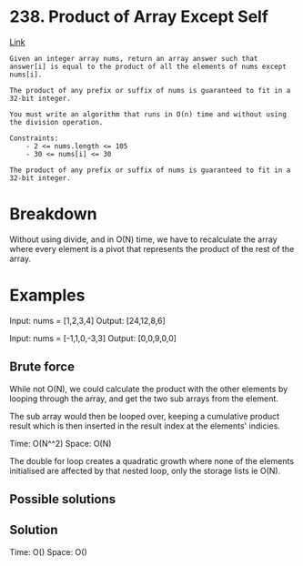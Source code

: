 # 238. Product of Array Except Self
[Link](https://leetcode.com/problems/product-of-array-except-self/)

```
Given an integer array nums, return an array answer such that answer[i] is equal to the product of all the elements of nums except nums[i].

The product of any prefix or suffix of nums is guaranteed to fit in a 32-bit integer.

You must write an algorithm that runs in O(n) time and without using the division operation.

Constraints:
    - 2 <= nums.length <= 105
    - 30 <= nums[i] <= 30

The product of any prefix or suffix of nums is guaranteed to fit in a 32-bit integer.
```

# Breakdown
Without using divide, and in O(N) time, we have to recalculate the array where every element is a pivot that represents
the product of the rest of the array.

# Examples
Input: nums = [1,2,3,4]
Output: [24,12,8,6]

Input: nums = [-1,1,0,-3,3]
Output: [0,0,9,0,0]

## Brute force

While not O(N), we could calculate the product with the other elements by looping through the array, and get the two sub
arrays from the element.

The sub array would then be looped over, keeping a cumulative product result which is then inserted in the result index
at the elements' indicies.

Time: O(N^^2)
Space: O(N)

The double for loop creates a quadratic growth where none of the elements initialised are affected by that nested loop,
only the storage lists ie O(N).

## Possible solutions

## Solution


Time: O()
Space: O()
